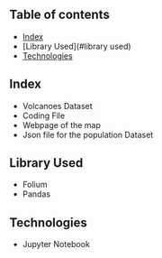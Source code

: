 ## Table of contents
* [Index](#index)
* [Library Used](#library used)
* [Technologies](#technologies)

## Index
* Volcanoes Dataset
* Coding File
* Webpage of the map
* Json file for the population Dataset

## Library Used
* Folium
* Pandas

## Technologies
* Jupyter Notebook

